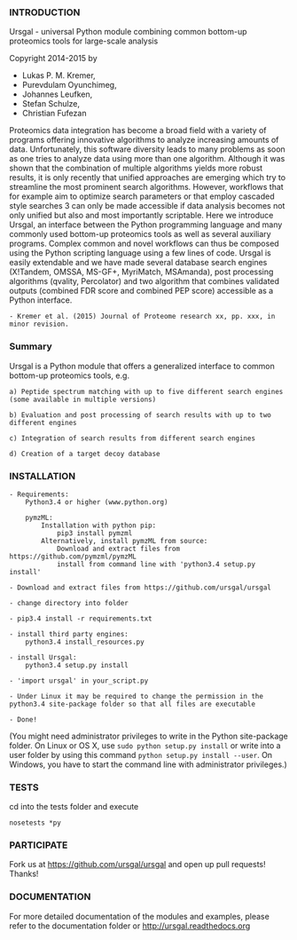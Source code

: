 ### INTRODUCTION

Ursgal - universal Python module combining common bottom-up proteomics tools for large-scale analysis

Copyright 2014-2015 by

* Lukas P. M. Kremer,
* Purevdulam Oyunchimeg,
* Johannes Leufken,
* Stefan Schulze,
* Christian Fufezan

Proteomics data integration has become a broad field with a variety of programs offering innovative algorithms to analyze increasing amounts of data. Unfortunately, this software diversity leads to many problems as soon as one tries to analyze data using more than one algorithm. Although it was shown that the combination of multiple algorithms yields more robust results, it is only recently that unified approaches are emerging which try to streamline the most prominent search algorithms. However, workflows that for example aim to optimize search parameters or that employ cascaded style searches 3 can only be made accessible if data analysis becomes not only unified but also and most importantly scriptable. Here we introduce Ursgal, an interface between the Python programming language and many commonly used bottom-up proteomics tools as well as several auxiliary programs. Complex common and novel workflows can thus be composed using the Python scripting language using a few lines of code. Ursgal is easily extendable and we have made several database search engines (X!Tandem, OMSSA, MS-GF+, MyriMatch, MSAmanda), post processing algorithms (qvality, Percolator) and two algorithm that combines validated outputs (combined FDR score and combined PEP score) accessible as a Python interface.

    - Kremer et al. (2015) Journal of Proteome research xx, pp. xxx, in minor revision.


### Summary


Ursgal is a Python module that offers a generalized interface to common bottom-up proteomics tools, e.g.

    a) Peptide spectrum matching with up to five different search engines (some available in multiple versions)

    b) Evaluation and post processing of search results with up to two different engines

    c) Integration of search results from different search engines

    d) Creation of a target decoy database


### INSTALLATION

    - Requirements:
        Python3.4 or higher (www.python.org)

        pymzML:
            Installation with python pip:
                pip3 install pymzml
            Alternatively, install pymzML from source:
                Download and extract files from https://github.com/pymzml/pymzML
                install from command line with 'python3.4 setup.py install'

    - Download and extract files from https://github.com/ursgal/ursgal

    - change directory into folder

    - pip3.4 install -r requirements.txt

    - install third party engines:
        python3.4 install_resources.py

    - install Ursgal:
        python3.4 setup.py install

    - 'import ursgal' in your_script.py

    - Under Linux it may be required to change the permission in the
    python3.4 site-package folder so that all files are executable

    - Done!


(You might need administrator privileges to write in the Python site-package folder.
On Linux or OS X, use ```sudo python setup.py install``` or write into a user folder
by using this command ```python setup.py install --user```. On Windows, you have to
start the command line with administrator privileges.)


### TESTS

cd into the tests folder and execute

    nosetests *py

### PARTICIPATE

Fork us at https://github.com/ursgal/ursgal and open up pull requests! Thanks!


### DOCUMENTATION

For more detailed documentation of the modules and examples, please refer to
the documentation folder or http://ursgal.readthedocs.org

